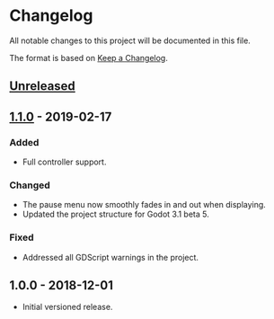 # Changelog

All notable changes to this project will be documented in this file.

The format is based on [Keep a Changelog](http://keepachangelog.com/en/1.0.0/).

## [Unreleased]

## [1.1.0] - 2019-02-17

### Added

- Full controller support.

### Changed

- The pause menu now smoothly fades in and out when displaying.
- Updated the project structure for Godot 3.1 beta 5.

### Fixed

- Addressed all GDScript warnings in the project.

## 1.0.0 - 2018-12-01

- Initial versioned release.

[Unreleased]: https://github.com/Calinou/escape-space/compare/v1.1.0...HEAD
[1.1.0]: https://github.com/Calinou/escape-space/compare/v1.0.0...v1.1.0
